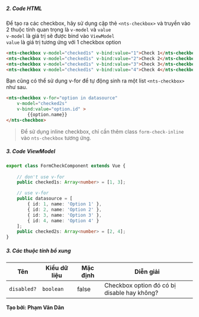 ##### 2. Code HTML

Để tạo ra các checkbox, hãy sử dụng cặp thẻ `<nts-checkbox>` và truyền vào 2 thuộc tính quan trọng là `v-model` và `value`  
`v-model` là giá trị sẽ được bind vào `ViewModel`  
`value` là giá trị tương ứng với 1 checkbox option  
```html
<nts-checkbox v-model="checked1s" v-bind:value="1">Check 1</nts-checkbox>
<nts-checkbox v-model="checked1s" v-bind:value="2">Check 2</nts-checkbox>
<nts-checkbox v-model="checked1s" v-bind:value="3">Check 3</nts-checkbox>
<nts-checkbox v-model="checked1s" v-bind:value="4">Check 4</nts-checkbox>
```

Bạn cũng có thể sử dụng v-for để tự động sinh ra một list `<nts-checkbox>` như sau.  
```html
<nts-checkbox v-for="option in datasource" 
    v-model="checked2s" 
    v-bind:value="option.id" >
        {{option.name}}
</nts-checkbox>
```
> Để sử dụng inline checkbox, chỉ cần thêm class `form-check-inline` vào `nts-checkbox` tương ứng.
##### 3. Code ViewModel
```typescript
export class FormCheckComponent extends Vue {
    
    // don't use v-for
    public checked1s: Array<number> = [1, 3];

    // use v-for
    public datasource = [
        { id: 1, name: 'Option 1' },
        { id: 2, name: 'Option 2' },
        { id: 3, name: 'Option 3' },
        { id: 4, name: 'Option 4' }
    ];
    public checked2s: Array<number> = [2, 4];
}
```
##### 3. Các thuộc tính bổ xung

| Tên | Kiểu dữ liệu | Mặc định | Diễn giải |
| -----|---------|--------------|-----------|
| `disabled?` | `boolean` | false | Checkbox option đó có bị disable hay không? |

**Tạo bởi: Phạm Văn Dân**